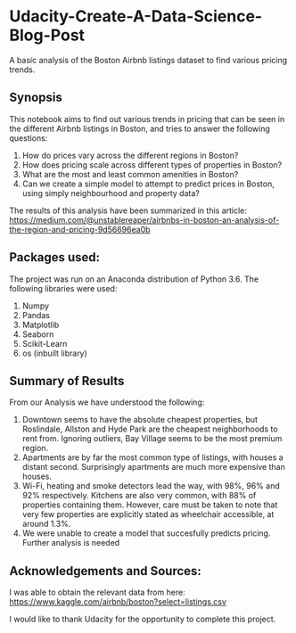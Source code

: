 # Udacity-Create-A-Data-Science-Blog-Post
A basic analysis of the Boston Airbnb listings dataset to find various pricing trends.

## Synopsis
This notebook aims to find out various trends in pricing that can be seen in the different Airbnb listings in Boston, and tries to answer the following questions:
1. How do prices vary across the different regions in Boston?
2. How does pricing scale across different types of properties in Boston?
3. What are the most and least common amenities in Boston?
4. Can we create a simple model to attempt to predict prices in Boston, using simply neighbourhood and property data?

The results of this analysis have been summarized in this article: https://medium.com/@unstablereaper/airbnbs-in-boston-an-analysis-of-the-region-and-pricing-9d56696ea0b

## Packages used:
The project was run on an Anaconda distribution of Python 3.6. The following libraries were used:
1. Numpy
2. Pandas
3. Matplotlib
4. Seaborn
5. Scikit-Learn
6. os (inbuilt library)

## Summary of Results
From our Analysis we have understood the following:
1. Downtown seems to have the absolute cheapest properties, but Roslindale, Allston and Hyde Park are the cheapest neighborhoods to rent from. Ignoring outliers, Bay Village seems to be the most premium region.
2. Apartments are by far the most common type of listings, with houses a distant second. Surprisingly apartments are much more expensive than houses. 
3. Wi-Fi, heating and smoke detectors lead the way, with 98%, 96% and 92% respectively. Kitchens are also very common, with 88% of properties containing them. However, care must be taken to note that very few properties are explicitly stated as wheelchair accessible, at around 1.3%.
4. We were unable to create a model that succesfully predicts pricing. Further analysis is needed

## Acknowledgements and Sources:
I was able to obtain the relevant data from here:
https://www.kaggle.com/airbnb/boston?select=listings.csv

I would like to thank Udacity for the opportunity to complete this project.
